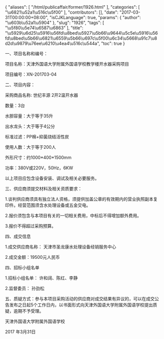 {
    "aliases": [
        "/html/publicaffair/former/1926.html"
    ],
    "categories": [
        "\u6821\u52a1\u516c\u5f00"
    ],
    "contributors": [],
    "date": "2017-03-31T00:00:00+08:00",
    "isCJKLanguage": true,
    "params": {
        "author": "\u603b\u52a1\u5904"
    },
    "slug": "1926",
    "tags": [
        "\u5f80\u5e74\u6587\u6863"
    ],
    "title": "\u5929\u6d25\u5916\u56fd\u8bed\u5927\u5b66\u9644\u5c5e\u5916\u56fd\u8bed\u5b66\u6821\u6559\u5b66\u697c\u5f00\u6c34\u5668\u91c7\u8d2d\u9879\u76ee\u6210\u4ea4\u516c\u544a",
    "toc": true
}

一、项目名称和编号：




项目名称：天津外国语大学附属外国语学校教学楼开水器采购项目




项目编号：XN-201703-04




二、项目内容：




采购商品名称: 世纪丰源 2开2温开水器




数量：3台




水胆容量：大于等于35升




出水龙头：大于等于4公分




标准过滤：PP棉+抑菌烧结活性炭




使用人数：大于等于200人




外形尺寸：约1000\*400\*1500mm




功率：380V或220V，50Hz，6KW




以上项目应包含设备安装、调试及相关必要服务。




三、供应商须提交材料及相关资质要求： 




1.谈判供应商须具有独立法人资格，须提供加盖公章的有效期内的营业执照副本复印件。经营范围须含水处理设备或五金交电。




2.报价须包含与本项目有关的一切相关费用，中标后不得增加额外费用。




3.报价不得超过采购预算。




四、成交信息




1.成交供应商名称： 天津市圣龙康水处理设备经销服务中心




2.成交金额：19500元人民币




四、招标小组名单




1.招标小组名单： 许和阔、陈红、李静




2.监督委员： 孙劲松




五、质疑方式：参与本项目采购活动的供应商对成交结果有异议的，可以在成交公告发布之日起5个工作日内，以书面形式向天津外国语大学附属外国语学校提出质疑，逾期不予受理。




天津外国语大学附属外国语学校




2017 年3月31日


